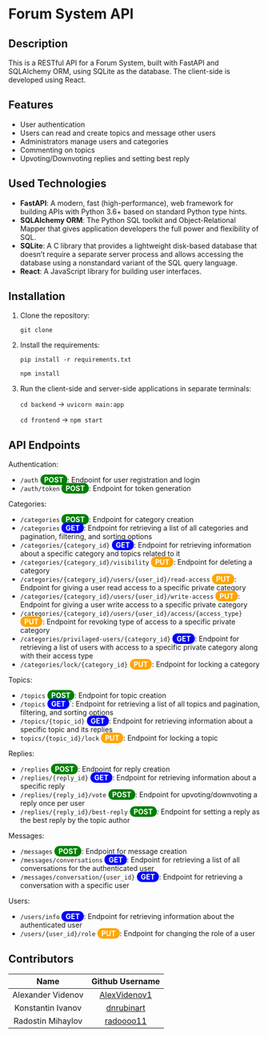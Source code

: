 # Forum System API

## Description

This is a RESTful API for a Forum System, built with FastAPI and SQLAlchemy ORM, using SQLite as the database. The client-side is developed using React.

## Features

- User authentication
- Users can read and create topics and message other users
- Administrators manage users and categories
- Commenting on topics
- Upvoting/Downvoting replies and setting best reply

## Used Technologies

- **FastAPI**: A modern, fast (high-performance), web framework for building APIs with Python 3.6+ based on standard Python type hints.
- **SQLAlchemy ORM**: The Python SQL toolkit and Object-Relational Mapper that gives application developers the full power and flexibility of SQL.
- **SQLite**: A C library that provides a lightweight disk-based database that doesn’t require a separate server process and allows accessing the database using a nonstandard variant of the SQL query language.
- **React**: A JavaScript library for building user interfaces.

## Installation
1. Clone the repository:
    
    ```git clone```

2. Install the requirements:

    ```pip install -r requirements.txt```

    ```npm install```

3. Run the client-side and server-side applications in separate terminals:

    ```cd backend``` -> ```uvicorn main:app```

    ```cd frontend``` -> ```npm start```


## API Endpoints

Authentication:
- `/auth` <span style="background-color:green; color:white; border-radius: 10px; padding: 2px 8px; font-weight: bold;">POST</span>: Endpoint for user registration and login
- `/auth/token` <span style="background-color:green; color:white; border-radius: 10px; padding: 2px 8px; font-weight: bold;">POST</span>: Endpoint for token generation

Categories:
- `/categories` <span style="background-color:green; color:white; border-radius: 10px; padding: 2px 8px; font-weight: bold;">POST</span>: Endpoint for category creation
- `/categories` <span style="background-color:blue; color:white; border-radius: 10px; padding: 2px 8px; font-weight: bold;">GET</span>: Endpoint for retrieving a list of all categories and pagination, filtering, and sorting options
- `/categories/{category_id}` <span style="background-color:blue; color:white; border-radius: 10px; padding: 2px 8px; font-weight: bold;">GET</span>: Endpoint for retrieving information about a specific category and topics related to it
- `/categories/{category_id}/visibility` <span style="background-color:orange; color:white; border-radius: 10px; padding: 2px 8px; font-weight: bold;">PUT</span>: Endpoint for deleting a category
- `/categories/{category_id}/users/{user_id}/read-access` <span style="background-color:orange; color:white; border-radius: 10px; padding: 2px 8px; font-weight: bold;">PUT</span>: Endpoint for giving a user read access to a specific private category
- `/categories/{category_id}/users/{user_id}/write-access` <span style="background-color:orange; color:white; border-radius: 10px; padding: 2px 8px; font-weight: bold;">PUT</span>: Endpoint for giving a user write access to a specific private category
- `/categories/{category_id}/users/{user_id}/access/{access_type}` <span style="background-color:orange; color:white; border-radius: 10px; padding: 2px 8px; font-weight: bold;">PUT</span>: Endpoint for revoking type of access to a specific private category
- `/categories/privilaged-users/{category_id}` <span style="background-color:blue; color:white; border-radius: 10px; padding: 2px 8px; font-weight: bold;">GET</span>: Endpoint for retrieving a list of users with access to a specific private category along with their access type
- `/categories/lock/{category_id}` <span style="background-color:orange; color:white; border-radius: 10px; padding: 2px 8px; font-weight: bold;">PUT</span>: Endpoint for locking a category

Topics:
- `/topics` <span style="background-color:green; color:white; border-radius: 10px; padding: 2px 8px; font-weight: bold;">POST</span>: Endpoint for topic creation
- `/topics` <span style="background-color:blue; color:white; border-radius: 10px; padding: 2px 8px; font-weight: bold;">GET</span>`: Endpoint for retrieving a list of all topics and pagination, filtering, and sorting options
- `/topics/{topic_id}` <span style="background-color:blue; color:white; border-radius: 10px; padding: 2px 8px; font-weight: bold;">GET</span>: Endpoint for retrieving information about a specific topic and its replies
- `topics/{topic_id}/lock` <span style="background-color:orange; color:white; border-radius: 10px; padding: 2px 8px; font-weight: bold;">PUT</span>: Endpoint for locking a topic

Replies:
- `/replies` <span style="background-color:green; color:white; border-radius: 10px; padding: 2px 8px; font-weight: bold;">POST</span>: Endpoint for reply creation
- `/replies/{reply_id}` <span style="background-color:blue; color:white; border-radius: 10px; padding: 2px 8px; font-weight: bold;">GET</span>: Endpoint for retrieving information about a specific reply
- `/replies/{reply_id}/vote` <span style="background-color:green; color:white; border-radius: 10px; padding: 2px 8px; font-weight: bold;">POST</span>: Endpoint for upvoting/downvoting a reply once per user
- `/replies/{reply_id}/best-reply` <span style="background-color:green; color:white; border-radius: 10px; padding: 2px 8px; font-weight: bold;">POST</span>: Endpoint for setting a reply as the best reply by the topic author

Messages:
- `/messages` <span style="background-color:green; color:white; border-radius: 10px; padding: 2px 8px; font-weight: bold;">POST</span>: Endpoint for message creation
- `/messages/conversations` <span style="background-color:blue; color:white; border-radius: 10px; padding: 2px 8px; font-weight: bold;">GET</span>: Endpoint for retrieving a list of all conversations for the authenticated user
- `/messages/conversation/{user_id}` <span style="background-color:blue; color:white; border-radius: 10px; padding: 2px 8px; font-weight: bold;">GET</span>: Endpoint for retrieving a conversation with a specific user

Users:
- `/users/info` <span style="background-color:blue; color:white; border-radius: 10px; padding: 2px 8px; font-weight: bold;">GET</span>: Endpoint for retrieving information about the authenticated user
- `/users/{user_id}/role` <span style="background-color:orange; color:white; border-radius: 10px; padding: 2px 8px; font-weight: bold;">PUT</span>: Endpoint for changing the role of a user


## Contributors

|       Name            |                   Github Username                 |
|:---------------------:|:-------------------------------------------------:|
| Alexander Videnov     | [AlexVidenov1](https://github.com/AlexVidenov1)   |
| Konstantin Ivanov     | [dnrubinart](https://github.com/dnrubinart)       |
| Radostin Mihaylov     | [radoooo11](https://github.com/radoooo11)         |